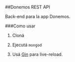 ##Donemos REST API

Back-end para la app Donemos.

###Como usar

1. Cloná

2. Ejecutá `mongod`

3. Usá [Gin](https://github.com/codegangsta/gin) para live-reload.
